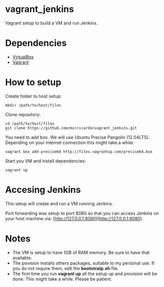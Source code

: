 vagrant_jenkins
===============

Vagrant setup to build a VM and run Jenkins.

# Dependencies

 * [VirtualBox](https://www.virtualbox.org/)
 * [Vagrant](http://www.vagrantup.com/)

# How to setup

Create folder to host setup:

    mkdir /path/to/host/files

Clone repository:

    cd /path/to/host/files
	git clone https://github.com/mccricardo/vagrant_jenkins.git

You need to add box. We will use Ubuntu Precise Pangolin (12.04LTS). Depending on your internet connection this might take a while:
	
	vagrant box add precise64 http://files.vagrantup.com/precise64.box

Start you VM and install dependencies:
	
	vagrant up

# Accesing Jenkins

This setup will create and run a VM running Jenkins. 

Port forwarding was setup to port 8080 so that you can access Jenkins on your host machine via: [http://127.0.0.1:8080](http://127.0.0.1:8080).

# Notes

 * The VM is setup to have 1GB of RAM memory. Be sure to have that available.
 * The povision installs others packages, suitable to my personal use. If you do not require them, edit the **bootstratp.sh** file.
 * The first time you run **vagrant up** all the setup up and provision will be done. This might take a while. Please be patient.
